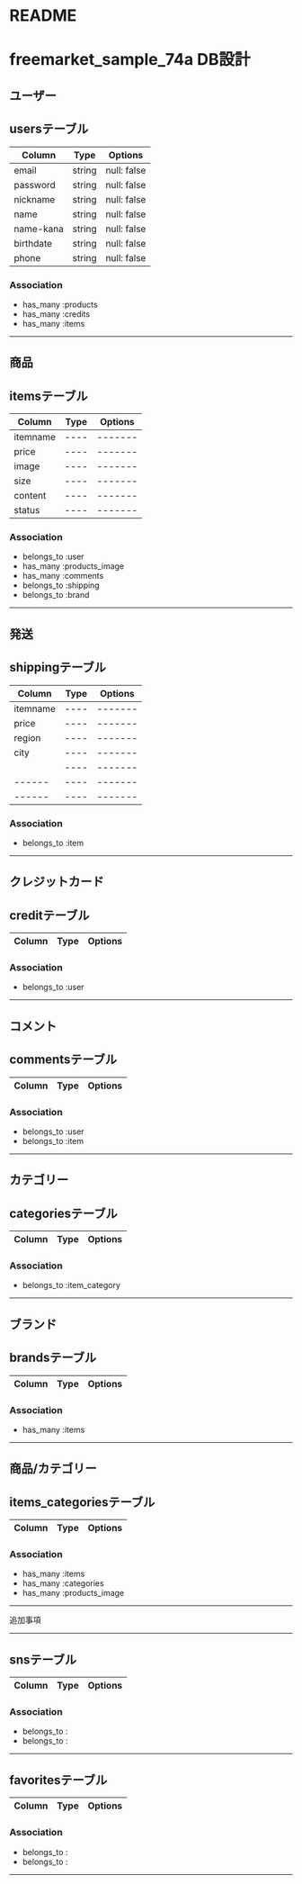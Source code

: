 # README
# freemarket_sample_74a DB設計

## ユーザー
## usersテーブル

|Column|Type|Options|
|------|----|-------|
|email|string|null: false|
|password|string|null: false|
|nickname|string|null: false|
|name|string|null: false|
|name-kana|string|null: false|
|birthdate|string|null: false|
|phone|string|null: false|


### Association

- has_many :products
- has_many :credits
- has_many :items

------------------------------------
## 商品
## itemsテーブル

|Column|Type|Options|
|------|----|-------|
|itemname|----|-------|
|price|----|-------|
|image|----|-------|
|size|----|-------|
|content|----|-------|
|status|----|-------|

### Association

- belongs_to :user
- has_many :products_image
- has_many :comments
- belongs_to :shipping
- belongs_to :brand

------------------------------------
## 発送
## shippingテーブル

|Column|Type|Options|
|------|----|-------|
|itemname|----|-------|
|price|----|-------|
|region|----|-------|
|city|----|-------|
||----|-------|
|------|----|-------|
|------|----|-------|

### Association

- belongs_to :item


------------------------------------
## クレジットカード
## creditテーブル

|Column|Type|Options|
|------|----|-------|

### Association

- belongs_to :user

------------------------------------
## コメント
## commentsテーブル

|Column|Type|Options|
|------|----|-------|

### Association

- belongs_to :user
- belongs_to :item

------------------------------------
## カテゴリー
## categoriesテーブル

|Column|Type|Options|
|------|----|-------|

### Association

- belongs_to :item_category

------------------------------------
## ブランド
## brandsテーブル

|Column|Type|Options|
|------|----|-------|

### Association

- has_many :items

------------------------------------
## 商品/カテゴリー
## items_categoriesテーブル

|Column|Type|Options|
|------|----|-------|

### Association

- has_many :items
- has_many :categories
- has_many :products_image

------------------------------------













追加事項


-----------------------------------
## snsテーブル

|Column|Type|Options|
|------|----|-------|

### Association

- belongs_to :
- belongs_to :

------------------------------------
## favoritesテーブル

|Column|Type|Options|
|------|----|-------|

### Association

- belongs_to :
- belongs_to :

------------------------------------

